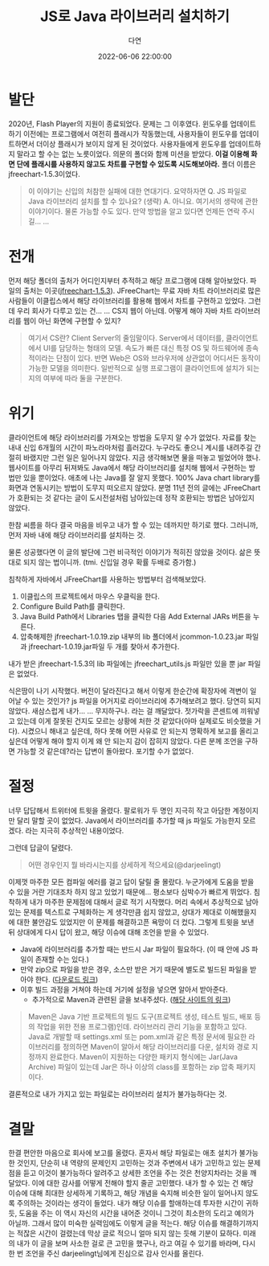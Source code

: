 ﻿---
title: JS로 Java 라이브러리 설치하기
author: 다연
date: 2022-06-06 22:00:00
categories: [Blogging, Work]
tags: [java, work]
---
# 발단
2020년, Flash Player의 지원이 종료되었다. 문제는 그 이후였다. 윈도우를 업데이트하기 이전에는 프로그램에서 여전히 플래시가 작동했는데, 사용자들이 윈도우를 업데이트하면서 더이상 플래시가 보이지 않게 된 것이었다. 사용자들에게 윈도우를 업데이트하지 말라고 할 수는 없는 노릇이었다. 
의문의 폴더와 함께 미션을 받았다. **이걸 이용해 화면 단에 플래시를 사용하지 않고도 차트를 구현할 수 있도록 시도해보아라.** 폴더 이름은 jfreechart-1.5.3이었다.

> 이 이야기는 신입의 처참한 실패에 대한 연대기다. 요약하자면
> Q. JS 파일로 Java 라이브러리 설치를 할 수 있나요?
> (생략)
> A. 아니요.
> 여기서의 생략에 관한 이야기이다. 물론 가능할 수도 있다. 만약 방법을 알고 있다면 언제든 연락 주시길... ... 

# 전개
먼저 해당 폴더의 출처가 어디인지부터 추적하고 해당 프로그램에 대해 알아보았다. 파일의 출처는 이곳([jfreechart-1.5.3](https://github.com/jfree/jfreechart/releases/tag/v1.5.3)). JFreeChart는 무료 자바 차트 라이브러리로 많은 사람들이 이클립스에서 해당 라이브러리를 활용해 웹에서 차트를 구현하고 있었다.
그런데 우리 회사가 다루고 있는 건... ... CS지 웹이 아닌데. 어떻게 해야 자바 차트 라이브러리를 웹이 아닌 화면에 구현할 수 있지? 
> 여기서 CS란?
> Client Server의 줄임말이다. Server에서 데이터를, 클라이언트에서 UI를 담당하는 형태의 모델. 속도가 빠른 대신 특정 OS 및 하드웨어에 종속적이라는 단점이 있다.
> 반면 Web은 OS와 브라우저에 상관없이 어디서든 동작이 가능한 모델을 의미한다.
> 일반적으로 실행 프로그램이 클라이언트에 설치가 되는지의 여부에 따라 둘을 구분한다.
# 위기
클라이언트에 해당 라이브러리를 가져오는 방법을 도무지 알 수가 없었다. 자료를 찾는 내내 신입 6개월의 시간이 파노라마처럼 흘러갔다. 누구라도 좋으니 계시를 내려주길 간절히 바랬지만 그런 일은 일어나지 않았다. 지금 생각해보면 물을 떠놓고 빌었어야 했나. 웹사이트를 아무리 뒤져봐도 Java에서 해당 라이브러리를 설치해 웹에서 구현하는 방법만 있을 뿐이었다. 애초에 나는 Java를 잘 알지 못했다. 100% Java chart library를 화면과 연동시키는 방법이 도무지 떠오르지 않았다. 분명 11년 전의 글에는 JFreeChart가 호환되는 것 같다는 글이 도시전설처럼 남아있는데 정작 호환되는 방법은 남아있지 않았다.

한참 씨름을 하다 결국 마음을 비우고 내가 할 수 있는 데까지만 하기로 했다. 그러니까, 먼저 자바 내에 해당 라이브러리를 설치하는 것.

물론 성공했다면 이 글의 발단에 그런 비극적인 이야기가 적히진 않았을 것이다. 삶은 뜻대로 되지 않는 법이니까. (tmi. 신입일 경우 확률 두배로 증가함.)

침착하게 자바에서 JFreeChart를 사용하는 방법부터 검색해보았다. 
1. 이클립스의 프로젝트에서 마우스 우클릭을 한다.
2. Configure Build Path를 클릭한다.
3. Java Build Path에서 Libraries 탭을 클릭한 다음 Add External JARs 버튼을 누른다.
4. 압축해제한 jfreechart-1.0.19.zip 내부의 lib 폴더에서 jcommon-1.0.23.jar 파일과 jfreechart-1.0.19.jar파일 두 개를 찾아서 추가한다. 

내가 받은 jfreechart-1.5.3의 lib 파일에는 jfreechart_utils.js 파일만 있을 뿐 jar 파일은 없었다.

식은땀이 나기 시작했다. 버전이 달라진다고 해서 이렇게 한순간에 확장자에 격변이 일어날 수 있는 것인가? js 파일을 어거지로 라이브러리에 추가해보려고 했다. 당연히 되지 않았다. 새삼스럽게 내가... ... 무지하구나. 라는 걸 깨달았다. 젓가락을 콘센트에 끼워넣고 있는데 이게 잘못된 건지도 모르는 상황에 처한 것 같았다(아마 실제로도 비슷했을 거다). 시켰으니 해내고 싶은데, 하다 못해 어떤 사유로 안 되는지 명확하게 보고를 올리고 싶은데 어떻게 해야 할지 이게 왜 안 되는지 감이 잡히지 않았다. 다른 분께 조언을 구하면 가능할 것 같은데?라는 답변이 돌아왔다. 포기할 수가 없었다. 

# 절정
너무 답답해서 트위터에 트윗을 올렸다. 팔로워가 두 명인 지극히 작고 아담한 계정이지만 달리 말할 곳이 없었다. Java에서 라이브러리를 추가할 때 js 파일도 가능한지 모르겠다. 라는 지극히 추상적인 내용이었다.

그런데 답글이 달렸다. 
> 어떤 경우인지 뭘 바라시는지를 상세하게 적으세요(@darjeelingt)

이제껏 마주한 모든 컴파일 에러를 걸고 답이 달릴 줄 몰랐다. 누군가에게 도움을 받을 수 있을 거란 기대조차 하지 않고 있었기 때문에... 평소보다 심박수가 빠르게 뛰었다. 침착하게 내가 마주한 문제점에 대해서 글로 적기 시작했다. 머리 속에서 추상적으로 남아 있는 문제를 텍스트로 구체화하는 게 생각만큼 쉽지 않았고, 상대가 제대로 이해했을지에 대한 불안감도 있었지만 이 문제를 해결하고픈 욕망이 더 컸다. 그렇게 트윗을 보낸 뒤 상대에게 다시 답이 왔고, 해당 이슈에 대해 조언을 받을 수 있었다. 

* Java에 라이브러리를 추가할 때는 반드시 Jar 파일이 필요하다. (이 때 안에 JS 파일이 존재할 수는 있다.)
* 만약 zip으로 파일을 받은 경우, 소스만 받은 거기 때문에 별도로 빌드된 파일을 받아야 한다. ([다운로드 링크](https://repo1.maven.org/maven2/org/jfree/jfreechart/1.5.3/))
* 이후 빌드 과정을 거쳐야 하는데 거기에 설정을 넣으면 알아서 받아준다.
	* 추가적으로 Maven과 관련된 글을 보내주셨다. ([해당 사이트의 링크](https://kogle.tistory.com/m/223))

> Maven은 Java 기반 프로젝트의 빌드 도구(프로젝트 생성, 테스트 빌드, 배포 등의 작업을 위한 전용 프로그램)인데. 라이브러리 관리 기능을 포함하고 있다. Java로 개발할 때 settings.xml 또는 pom.xml과 같은 특정 문서에 필요한 라이브러리를 정의하면 Maven이 알아서 해당 라이브러리를 다운, 설치와 경로 지정까지 완료한다.
Maven이 지원하는 다양한 패키지 형식에는 Jar(Java Archive) 파일이 있는데 Jar은 하나 이상의 class를 포함하는 zip 압축 패키지이다.

결론적으로 내가 가지고 있는 파일로는 라이브러리 설치가 불가능하다는 것. 

# 결말 
한결 편안한 마음으로 회사에 보고를 올렸다. 혼자서 해당 파일로는 애초 설치가 불가능한 것인지, 단순히 내 역량의 문제인지 고민하는 것과 주변에서 내가 고민하고 있는 문제점을 듣고 이것이 불가능하다 알려주고 상세한 조언을 주는 것은 천양지차라는 것을 깨달았다. 이에 대한 감사를 어떻게 전해야 할지 줄곧 고민했다. 내가 할 수 있는 건 해당 이슈에 대해 최대한 상세하게 기록하고, 해당 개념을 숙지해 비슷한 일이 일어나지 않도록 주의하는 것이라는 생각이 들었다. 내가 해당 이슈를 할애하는데 투자한 시간이 귀하듯, 도움을 주는 이 역시 자신의 시간을 내어준 것이니 그것이 최소한의 도리고 예의가 아닐까. 그래서 많이 미숙한 실력임에도 이렇게 글을 적는다. 해당 이슈를 해결하기까지는 적잖은 시간이 걸렸는데 막상 글로 적으니 얼마 되지 않는 듯해 기분이 묘하다. 미래의 내가 이 글을 보며 사소한 걸로 큰 고민을 했구나, 라고 여길 수 있기를 바라며, 다시 한 번 조언을 주신 darjeelingt님에게 진심으로 감사 인사를 올린다. 
